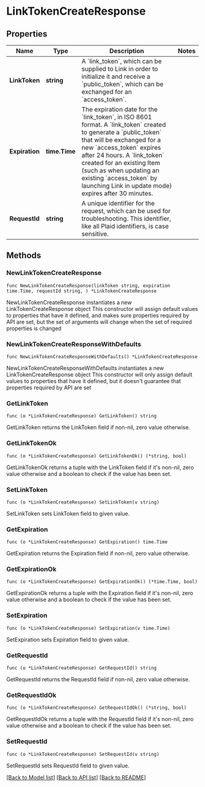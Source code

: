 # LinkTokenCreateResponse

## Properties

Name | Type | Description | Notes
------------ | ------------- | ------------- | -------------
**LinkToken** | **string** | A &#x60;link_token&#x60;, which can be supplied to Link in order to initialize it and receive a &#x60;public_token&#x60;, which can be exchanged for an &#x60;access_token&#x60;. | 
**Expiration** | **time.Time** | The expiration date for the &#x60;link_token&#x60;, in ISO 8601 format. A &#x60;link_token&#x60; created to generate a &#x60;public_token&#x60; that will be exchanged for a new &#x60;access_token&#x60; expires after 24 hours. A &#x60;link_token&#x60; created for an existing Item (such as when updating an existing &#x60;access_token&#x60; by launching Link in update mode) expires after 30 minutes. | 
**RequestId** | **string** | A unique identifier for the request, which can be used for troubleshooting. This identifier, like all Plaid identifiers, is case sensitive. | 

## Methods

### NewLinkTokenCreateResponse

`func NewLinkTokenCreateResponse(linkToken string, expiration time.Time, requestId string, ) *LinkTokenCreateResponse`

NewLinkTokenCreateResponse instantiates a new LinkTokenCreateResponse object
This constructor will assign default values to properties that have it defined,
and makes sure properties required by API are set, but the set of arguments
will change when the set of required properties is changed

### NewLinkTokenCreateResponseWithDefaults

`func NewLinkTokenCreateResponseWithDefaults() *LinkTokenCreateResponse`

NewLinkTokenCreateResponseWithDefaults instantiates a new LinkTokenCreateResponse object
This constructor will only assign default values to properties that have it defined,
but it doesn't guarantee that properties required by API are set

### GetLinkToken

`func (o *LinkTokenCreateResponse) GetLinkToken() string`

GetLinkToken returns the LinkToken field if non-nil, zero value otherwise.

### GetLinkTokenOk

`func (o *LinkTokenCreateResponse) GetLinkTokenOk() (*string, bool)`

GetLinkTokenOk returns a tuple with the LinkToken field if it's non-nil, zero value otherwise
and a boolean to check if the value has been set.

### SetLinkToken

`func (o *LinkTokenCreateResponse) SetLinkToken(v string)`

SetLinkToken sets LinkToken field to given value.


### GetExpiration

`func (o *LinkTokenCreateResponse) GetExpiration() time.Time`

GetExpiration returns the Expiration field if non-nil, zero value otherwise.

### GetExpirationOk

`func (o *LinkTokenCreateResponse) GetExpirationOk() (*time.Time, bool)`

GetExpirationOk returns a tuple with the Expiration field if it's non-nil, zero value otherwise
and a boolean to check if the value has been set.

### SetExpiration

`func (o *LinkTokenCreateResponse) SetExpiration(v time.Time)`

SetExpiration sets Expiration field to given value.


### GetRequestId

`func (o *LinkTokenCreateResponse) GetRequestId() string`

GetRequestId returns the RequestId field if non-nil, zero value otherwise.

### GetRequestIdOk

`func (o *LinkTokenCreateResponse) GetRequestIdOk() (*string, bool)`

GetRequestIdOk returns a tuple with the RequestId field if it's non-nil, zero value otherwise
and a boolean to check if the value has been set.

### SetRequestId

`func (o *LinkTokenCreateResponse) SetRequestId(v string)`

SetRequestId sets RequestId field to given value.



[[Back to Model list]](../README.md#documentation-for-models) [[Back to API list]](../README.md#documentation-for-api-endpoints) [[Back to README]](../README.md)


